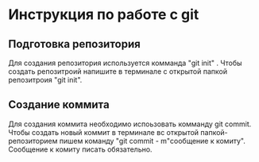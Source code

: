 # Инструкция по работе с git

## Подготовка репозитория
Для создания репозитория используется комманда "git init" . Чтобы создать репозитроий напишите в терминале с открытой папкой репозитроия "git init".

## Создание коммита
Для создания коммита необходимо испоьзовать комманду  git commit. Чтобы создать новый коммит в терминале вс открытой папкой-репозиторием пишем команду "git commit - m"сообщение к комиту". Сообщение к комиту писать обязательно.
